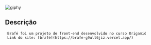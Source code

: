 
![giphy](https://user-images.githubusercontent.com/41626780/87858711-3d151500-c906-11ea-9bad-052253ac7ffa.gif)

##                                         Descrição
     Brafé foi um projeto de front-end desenvolvido no curso Origamid
     Link do site: [brafé](https://brafe-g9ull6jiz.vercel.app/)
 
